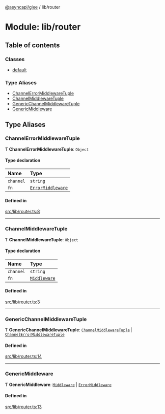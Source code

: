 [@asyncapi/glee](../README.md) / lib/router

# Module: lib/router

## Table of contents

### Classes

- [default](../classes/lib_router.default.md)

### Type Aliases

- [ChannelErrorMiddlewareTuple](lib_router.md#channelerrormiddlewaretuple)
- [ChannelMiddlewareTuple](lib_router.md#channelmiddlewaretuple)
- [GenericChannelMiddlewareTuple](lib_router.md#genericchannelmiddlewaretuple)
- [GenericMiddleware](lib_router.md#genericmiddleware)

## Type Aliases

### ChannelErrorMiddlewareTuple

Ƭ **ChannelErrorMiddlewareTuple**: `Object`

#### Type declaration

| Name | Type |
| :------ | :------ |
| `channel` | `string` |
| `fn` | [`ErrorMiddleware`](middlewares.md#errormiddleware) |

#### Defined in

[src/lib/router.ts:8](https://github.com/asyncapi/glee/blob/f761154/src/lib/router.ts#L8)

___

### ChannelMiddlewareTuple

Ƭ **ChannelMiddlewareTuple**: `Object`

#### Type declaration

| Name | Type |
| :------ | :------ |
| `channel` | `string` |
| `fn` | [`Middleware`](middlewares.md#middleware) |

#### Defined in

[src/lib/router.ts:3](https://github.com/asyncapi/glee/blob/f761154/src/lib/router.ts#L3)

___

### GenericChannelMiddlewareTuple

Ƭ **GenericChannelMiddlewareTuple**: [`ChannelMiddlewareTuple`](lib_router.md#channelmiddlewaretuple) \| [`ChannelErrorMiddlewareTuple`](lib_router.md#channelerrormiddlewaretuple)

#### Defined in

[src/lib/router.ts:14](https://github.com/asyncapi/glee/blob/f761154/src/lib/router.ts#L14)

___

### GenericMiddleware

Ƭ **GenericMiddleware**: [`Middleware`](middlewares.md#middleware) \| [`ErrorMiddleware`](middlewares.md#errormiddleware)

#### Defined in

[src/lib/router.ts:13](https://github.com/asyncapi/glee/blob/f761154/src/lib/router.ts#L13)
